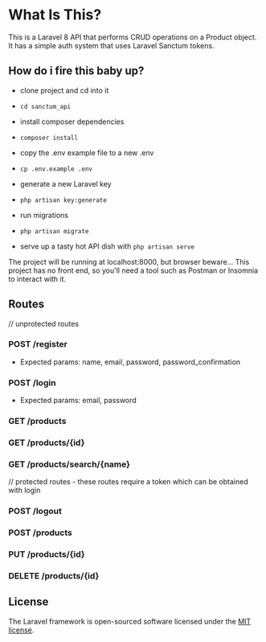 # What Is This?

This is a Laravel 8 API that performs CRUD operations on a Product object. It has a simple auth system that uses Laravel Sanctum tokens.

## How do i fire this baby up?

* clone project and cd into it
* `cd sanctum_api`
* install composer dependencies
* `composer install`
* copy the .env example file to a new .env 
* `cp .env.example .env`
* generate a new Laravel key 
* `php artisan key:generate`
* run migrations 
* `php artisan migrate`

* serve up a tasty hot API dish with `php artisan serve`

The project will be running at localhost:8000, but browser beware... This project has no front end, so you'll need a tool such as Postman or Insomnia to interact with it. 

## Routes

// unprotected routes
### POST /register
* Expected params: name, email, password, password_confirmation
### POST /login
* Expected params: email, password
### GET /products
### GET /products/{id}
### GET /products/search/{name}

// protected routes - these routes require a token which can be obtained with login
### POST /logout
### POST /products
### PUT /products/{id}
### DELETE /products/{id}

## License

The Laravel framework is open-sourced software licensed under the [MIT license](https://opensource.org/licenses/MIT).
